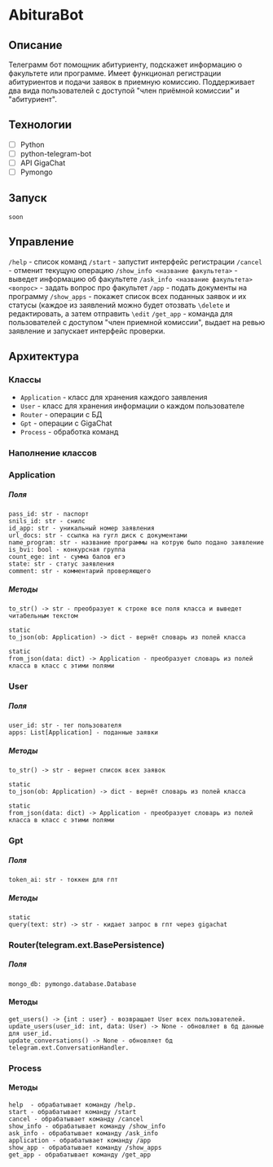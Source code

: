 # AbituraBot

## Описание
Телеграмм бот помощник абитуриенту, подскажет информацию о факультете или программе. Имеет функционал регистрации абитуриентов и подачи заявок в приемную комиссию. Поддерживает два вида пользователей с доступой "член приёмной комиссии" и "абитуриент".

## Технологии
- [ ] Python
- [ ] python-telegram-bot
- [ ] API GigaChat
- [ ] Pymongo

## Запуск
```soon```

## Управление

```/help``` - список команд
```/start``` - запустит интерфейс регистрации
```/cancel``` - отменит текущую операцию
```/show_info <название факультета>``` - выведет информацию об факультете
```/ask_info <название факультета> <вопрос>```  - задать вопрос про факультет
```/app``` - подать документы на программу
```/show_apps``` - покажет список всех поданных заявок и их статусы (каждое из заявлений можно будет отозвать ```\delete``` и редактировать, а затем отправить ```\edit```
```/get_app``` - команда для пользователей с доступом "член приемной комиссии", выдает на ревью заявление и запускает интерфейс проверки.

## Архитектура
### Классы
  * ``` Application ``` - класс для хранения каждого заявления
  * ``` User ``` - класс для хранения информации о каждом пользователе
  * ```Router``` -  операции с БД
  * ```Gpt``` - операции с GigaChat
  * ```Process``` - обработка команд
### Наполнение классов

### Application
  ##### Поля
    pass_id: str - паспорт
    snils_id: str - снилс
    id_app: str - уникальный номер заявления
    url_docs: str - ссылка на гугл диск с документами
    name_program: str - название программы на котрую было подано заявление
    is_bvi: bool - конкурсная группа
    count_ege: int - сумма балов егэ
    state: str - статус заявления
    comment: str - комментарий проверяющего
  ##### Методы
    to_str() -> str - преобразует к строке все поля класса и выведет читабельным текстом
    
    static
    to_json(ob: Application) -> dict - вернёт словарь из полей класса

    static
    from_json(data: dict) -> Application - преобразует словарь из полей класса в класс с этими полями

    
### User
  ##### Поля
    user_id: str - тег пользователя
    apps: List[Application] - поданные заявки
  ##### Методы
    to_str() -> str - вернет список всех заявок
    
    static
    to_json(ob: Application) -> dict - вернёт словарь из полей класса

    static
    from_json(data: dict) -> Application - преобразует словарь из полей класса в класс с этими полями

### Gpt
  ##### Поля
    token_ai: str - токкен для гпт
  ##### Методы
    static
    query(text: str) -> str - кидает запрос в гпт через gigachat

### Router(telegram.ext.BasePersistence)
  ##### Поля
    mongo_db: pymongo.database.Database
  #### Методы
    get_users() -> {int : user} - возвращает User всех пользователей.
    update_users(user_id: int, data: User) -> None - обновляет в бд данные для user_id.
    update_conversations() -> None - обновляет бд telegram.ext.ConversationHandler.

### Process
  #### Методы
    help  - обрабатывает команду /help.
    start - обрабатывает команду /start
    cancel - обрабатывает команду /cancel
    show_info - обрабатывает команду /show_info
    ask_info - обрабатывает команду /ask_info
    application - обрабатывает команду /app
    show_app - обрабатывает команду /show_apps
    get_app - обрабатывает команду /get_app
